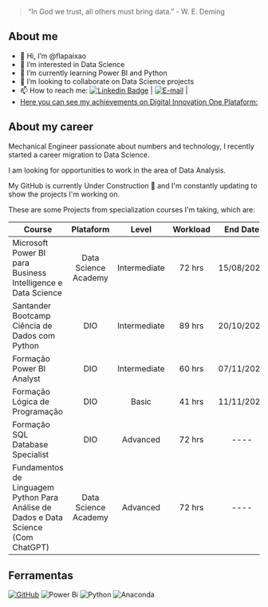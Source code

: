 > “In God we trust, all others must bring data.” - W. E. Deming

## About me
- 👋 Hi, I’m @flapaixao
- 👀 I’m interested in Data Science
- 🌱 I’m currently learning Power BI and Python
- 💞️ I’m looking to collaborate on Data Science projects
- 📫 How to reach me: [![Linkedin Badge](https://img.shields.io/badge/-LinkedIn-blue?style=flat-square&logo=Linkedin&logoColor=white&link=https://https://www.linkedin.com/in/flaviapaixao/)](https://www.linkedin.com/in/flaviapaixao/) | 
[![E-mail](https://img.shields.io/badge/-Email-000?style=for-the-badge&logo=microsoft-outlook&logoColor=007BFF)](mailto:flaviapaixao91@outlook.com) |
- [Here you can see my achievements on Digital Innovation One Plataform:](https://web.dio.me/users/flaviapaixao91/?tab=achievements)

## About my career
Mechanical Engineer passionate about numbers and technology, I recently started a career migration to Data Science.


I am looking for opportunities to work in the area of ​​Data Analysis.

My GitHub is currently Under Construction 🚧 and I'm constantly updating to show the projects I'm working on.

These are some Projects from specialization courses I'm taking, which are:

| Course | Plataform | Level | Workload | End Date | Status | Projects |
| ----- | :-------: | :---: | :-----------: | :------: | :----: | :------: |
| Microsoft Power BI para Business Intelligence e Data Science | Data Science Academy | Intermediate | 72 hrs | 15/08/2023 | ✔️ | [🔗](https://github.com/flapaixao/dsa_projects/tree/main/Microsoft%20Power%20BI%20Para%20Business%20Intelligence%20e%20Data%20Science) |
| Santander Bootcamp Ciência de Dados com Python | DIO | Intermediate | 89 hrs | 20/10/2023 | ✔️ | [🔗](https://github.com/flapaixao/dio_projects/blob/main/Santander%20Bootcamp%20-%20Ci%C3%AAncia%20de%20Dados%20com%20Python/readme.md) |
| Formação Power BI Analyst | DIO | Intermediate | 60 hrs | 07/11/2023| ✔️ | [🔗](https://github.com/flapaixao/dio_projects/tree/main/Forma%C3%A7%C3%A3o%20Power%20BI%20Analyst) | 
| Formação Lógica de Programação | DIO | Basic | 41 hrs | 11/11/2023 | ✔️ |[🔗](https://github.com/flapaixao/dio_projects/tree/main/Forma%C3%A7%C3%A3o%20L%C3%B3gica%20de%20Programa%C3%A7%C3%A3o) |
| Formação SQL Database Specialist | DIO | Advanced | 72 hrs | ---- | ⌛ | [🔗](https://github.com/flapaixao/dio_projects/tree/main/Forma%C3%A7%C3%A3o%20SQL%20Database%20Specialist) |
| Fundamentos de Linguagem Python Para Análise de Dados e Data Science (Com ChatGPT) | Data Science Academy | Advanced | 72 hrs | ---- | ⌛ | [🔗](https://github.com/flapaixao/dsa_projects/tree/main/Fundamentos%20de%20Linguagem%20Python%20Para%20An%C3%A1lise%20de%20Dados%20e%20Data%20Science%20(Com%20ChatGPT)) | Data Science Academy | On going ⌛

## Ferramentas
[![GitHub](https://img.shields.io/badge/GitHub-000?style=for-the-badge&logo=github&logoColor=30A3DC)](https://docs.github.com/)
![Power Bi](https://img.shields.io/badge/power_bi-F2C811?style=for-the-badge&logo=powerbi&logoColor=black)
![Python](https://img.shields.io/badge/python-3670A0?style=for-the-badge&logo=python&logoColor=ffdd54)
![Anaconda](https://img.shields.io/badge/Anaconda-%2344A833.svg?style=for-the-badge&logo=anaconda&logoColor=white)
